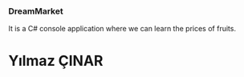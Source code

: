 ### DreamMarket

It is a C# console application where we can learn the prices of fruits.

# Yılmaz ÇINAR
